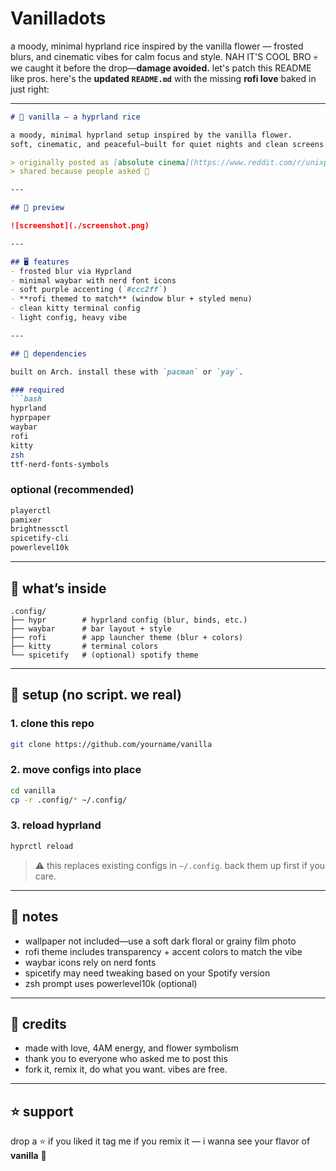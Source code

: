 # Vanilladots
a moody, minimal hyprland rice inspired by the vanilla flower —  frosted blurs, and cinematic vibes for calm focus and style.
NAH IT'S COOL BRO 💀 we caught it before the drop—**damage avoided.**
let's patch this README like pros. here's the **updated `README.md`** with the missing **rofi love** baked in just right:

---

````markdown
# 🌸 vanilla – a hyprland rice

a moody, minimal hyprland setup inspired by the vanilla flower.  
soft, cinematic, and peaceful—built for quiet nights and clean screens.

> originally posted as [absolute cinema](https://www.reddit.com/r/unixporn/comments/1lzvi2j/hyprland_absolute_cinema/) on r/unixporn  
> shared because people asked 💜

---

## 📸 preview

![screenshot](./screenshot.png)

---

## 🖥️ features
- frosted blur via Hyprland
- minimal waybar with nerd font icons
- soft purple accenting (`#ccc2ff`)
- **rofi themed to match** (window blur + styled menu)
- clean kitty terminal config
- light config, heavy vibe

---

## 🔧 dependencies

built on Arch. install these with `pacman` or `yay`.

### required
```bash
hyprland
hyprpaper
waybar
rofi
kitty
zsh
ttf-nerd-fonts-symbols
````

### optional (recommended)

```bash
playerctl
pamixer
brightnessctl
spicetify-cli
powerlevel10k
```

---

## 📂 what’s inside

```plaintext
.config/
├── hypr        # hyprland config (blur, binds, etc.)
├── waybar      # bar layout + style
├── rofi        # app launcher theme (blur + colors)
├── kitty       # terminal colors
└── spicetify   # (optional) spotify theme
```

---

## 🚀 setup (no script. we real)

### 1. clone this repo

```bash
git clone https://github.com/yourname/vanilla
```

### 2. move configs into place

```bash
cd vanilla
cp -r .config/* ~/.config/
```

### 3. reload hyprland

```bash
hyprctl reload
```

> ⚠️ this replaces existing configs in `~/.config`. back them up first if you care.

---

## 💬 notes

* wallpaper not included—use a soft dark floral or grainy film photo
* rofi theme includes transparency + accent colors to match the vibe
* waybar icons rely on nerd fonts
* spicetify may need tweaking based on your Spotify version
* zsh prompt uses powerlevel10k (optional)

---

## 🙏 credits

* made with love, 4AM energy, and flower symbolism
* thank you to everyone who asked me to post this
* fork it, remix it, do what you want. vibes are free.

---

## ⭐ support

drop a ⭐ if you liked it
tag me if you remix it — i wanna see your flavor of **vanilla** 🌸

```
